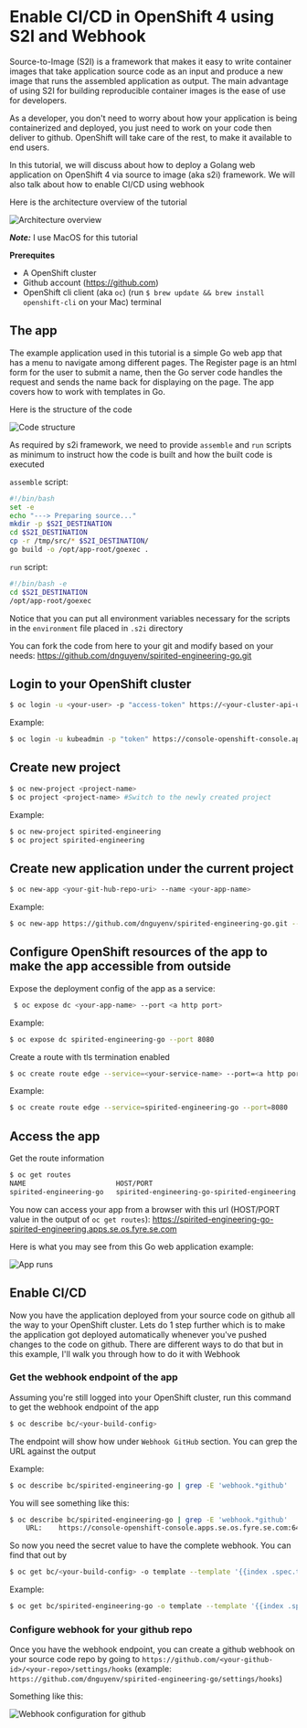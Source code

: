 # Enable CI/CD in OpenShift 4 using S2I and Webhook

Source-to-Image (S2I) is a framework that makes it easy to write container images that take application source code as an input and produce a new image that runs the assembled application as output. The main advantage of using S2I for building reproducible container images is the ease of use for developers.

As a developer, you don't need to worry about how your application is being containerized and deployed, you just need to work on your code then deliver to github. OpenShift will take care of the rest, to make it available to end users. 

In this tutorial, we will discuss about how to deploy a Golang web application on OpenShift 4 via source to image (aka s2i) framework. We will also talk about how to enable CI/CD using webhook

Here is the architecture overview of the tutorial

![Architecture overview](public/images/arch.png)

***Note:*** I use MacOS for this tutorial

**Prerequites**

- A OpenShift cluster
- Github account (https://github.com)
- OpenShift cli client (aka `oc`) (run `$ brew update && brew install openshift-cli` on your Mac) terminal

## The app

The example application used in this tutorial is a simple Go web app that has a menu to navigate among different pages. The Register page is an html form for the user to submit a name, then the Go server code handles the request and sends the name back for displaying on the page. The app covers how to work with templates in Go.

Here is the structure of the code

![Code structure](public/images/code.png)

As required by s2i framework, we need to provide `assemble` and `run` scripts as minimum to instruct how the code is built and how the built code is executed

`assemble` script:

```bash
#!/bin/bash
set -e
echo "---> Preparing source..."
mkdir -p $S2I_DESTINATION
cd $S2I_DESTINATION
cp -r /tmp/src/* $S2I_DESTINATION/
go build -o /opt/app-root/goexec .
```

`run` script:

```bash
#!/bin/bash -e
cd $S2I_DESTINATION
/opt/app-root/goexec
```

Notice that you can put all environment variables necessary for the scripts in the `environment` file placed in `.s2i` directory

You can fork the code from here to your git and modify based on your needs: https://github.com/dnguyenv/spirited-engineering-go.git 

## Login to your OpenShift cluster 

```bash
$ oc login -u <your-user> -p "access-token" https://<your-cluster-api-url>
```

Example:

```bash
$ oc login -u kubeadmin -p "token" https://console-openshift-console.apps.se.spirited-engineering.os.fyre.se.com:6443
```

## Create new project

```bash
$ oc new-project <project-name>
$ oc project <project-name> #Switch to the newly created project
```

Example:

```bash
$ oc new-project spirited-engineering
$ oc project spirited-engineering 
```
## Create new application under the current project

```bash
$ oc new-app <your-git-hub-repo-uri> --name <your-app-name>
```
Example:

```bash
$ oc new-app https://github.com/dnguyenv/spirited-engineering-go.git --name spirited-engineering-go
```

## Configure OpenShift resources of the app to make the app accessible from outside

Expose the deployment config of the app as a service:

```bash
 $ oc expose dc <your-app-name> --port <a http port>
```

Example:

```bash
$ oc expose dc spirited-engineering-go --port 8080
```

Create a route with tls termination enabled

```bash
$ oc create route edge --service=<your-service-name> --port=<a http port>
```

Example:

```bash
$ oc create route edge --service=spirited-engineering-go --port=8080
```

## Access the app

Get the route information

```bash
$ oc get routes
NAME                      HOST/PORT                                                                     PATH   SERVICES                  PORT   TERMINATION   WILDCARD
spirited-engineering-go   spirited-engineering-go-spirited-engineering.apps.se.os.fyre.se.com          spirited-engineering-go   8080   edge          None
```

You now can access your app from a browser with this url (HOST/PORT value in the output of `oc get routes`): https://spirited-engineering-go-spirited-engineering.apps.se.os.fyre.se.com

Here is what you may see from this Go web application example:

![App runs](public/images/app.png)

## Enable CI/CD 

Now you have the application deployed from your source code on github all the way to your OpenShift cluster. Lets do 1 step further which is to make the application got deployed automatically whenever you've pushed changes to the code on github. There are different ways to do that but in this example, I'll walk you through how to do it with Webhook

### Get the webhook endpoint of the app

Assuming you're still logged into your OpenShift cluster, run this command to get the webhook endpoint of the app

```bash
$ oc describe bc/<your-build-config>
```

The endpoint will show how under `Webhook GitHub` section. You can grep the URL against the output

Example:

```bash
$ oc describe bc/spirited-engineering-go | grep -E 'webhook.*github'
```

You will see something like this:

```bash
$ oc describe bc/spirited-engineering-go | grep -E 'webhook.*github'
	URL:	https://console-openshift-console.apps.se.os.fyre.se.com:6443/apis/build.openshift.io/v1/namespaces/spirited-engineering/buildconfigs/spirited-engineering-go/webhooks/<secret>/github
```

So now you need the secret value to have the complete webhook. You can find that out by

```bash
$ oc get bc/<your-build-config> -o template --template '{{index .spec.triggers 0}} {{"\n"}}'
```

Example:

```bash
$ oc get bc/spirited-engineering-go -o template --template '{{index .spec.triggers 0}} {{"\n"}}'
```

### Configure webhook for your github repo

Once you have the webhook endpoint, you can create a github webhook on your source code repo by going to `https://github.com/<your-github-id>/<your-repo>/settings/hooks` (example: `https://github.com/dnguyenv/spirited-engineering-go/settings/hooks`)

Something like this:

![Webhook configuration for github](public/images/webhook.png)